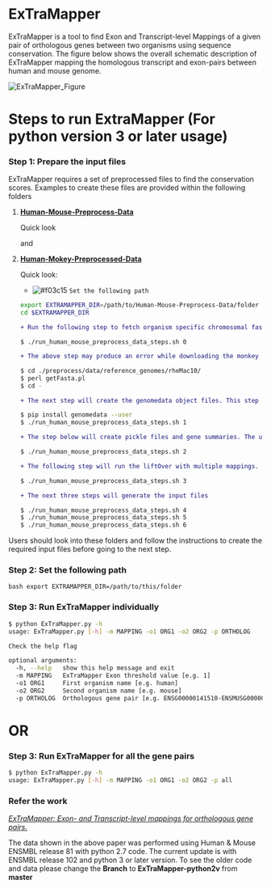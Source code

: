 # ExTraMapper
ExTraMapper is a tool to find Exon and Transcript-level Mappings of a given pair of orthologous genes between two organisms using sequence conservation. The figure below shows the overall schematic description of ExTraMapper mapping the homologous transcript and exon-pairs between human and mouse genome. 


![ExTraMapper_Figure](https://user-images.githubusercontent.com/18036388/90572310-8b693e00-e168-11ea-9fbc-8188c2834de9.jpg)

# Steps to run ExtraMapper (For python version 3 or later usage)

### Step 1: Prepare the input files
ExTraMapper requires a set of preprocessed files to find the conservation scores. Examples to create these files are provided within the following folders
1. [__Human-Mouse-Preprocess-Data__](https://github.com/ay-lab/ExTraMapper/tree/master/Human-Mouse-Preprocess-Data) 
    
    Quick look
   
    and 
    
3. [__Human-Mokey-Preprocessed-Data__](https://github.com/ay-lab/ExTraMapper/tree/master/Human-Monkey-Processed-Data) 

    Quick look:
    
   - ![#f03c15](https://via.placeholder.com/15/f03c15/000000?text=+) `Set the following path`
   
    ```bash
    export EXTRAMAPPER_DIR=/path/to/Human-Mouse-Preprocess-Data/folder
    cd $EXTRAMAPPER_DIR
    ```
    ```diff
    + Run the following step to fetch organism specific chromosomal fasta, gtf and liftOver files. 
    ```
    ```batch
    $ ./run_human_mouse_preprocess_data_steps.sh 0
    ```
    ```diff
    + The above step may produce an error while downloading the monkey genome from UCSC. In that case, please do the following and the script will produce the required fasta files.
    ```
    ```bash
    $ cd ./preprocess/data/reference_genomes/rheMac10/
    $ perl getFasta.pl
    $ cd -
    ```
    ```diff
    + The next step will create the genomedata object files. This step requires genomedata package which can be installed by running the following commnand.
    ```
    ```bash
    $ pip install genomedata --user
    $ ./run_human_mouse_preprocess_data_steps.sh 1
    ```
    ```diff
    + The step below will create pickle files and gene summaries. The users are requested to install the latest pickle library.
    ```
    ```bash
    $ ./run_human_mouse_preprocess_data_steps.sh 2
    ```
    ```diff
    + The following step will run the liftOver with multiple mappings.
    ```
    ```bash
    $ ./run_human_mouse_preprocess_data_steps.sh 3
    ```
    ```diff
    + The next three steps will generate the input files
    ```
    ```bash
    $ ./run_human_mouse_preprocess_data_steps.sh 4
    $ ./run_human_mouse_preprocess_data_steps.sh 5
    $ ./run_human_mouse_preprocess_data_steps.sh 6
    ```
   
Users should look into these folders and follow the instructions to create the required input files before going to the next step.   


### Step 2: Set the following path
```bash export EXTRAMAPPER_DIR=/path/to/this/folder```

### Step 3: Run ExTraMapper individually
```bash
$ python ExTraMapper.py -h
usage: ExTraMapper.py [-h] -m MAPPING -o1 ORG1 -o2 ORG2 -p ORTHOLOG

Check the help flag

optional arguments:
  -h, --help   show this help message and exit
  -m MAPPING   ExTraMapper Exon threshold value [e.g. 1]
  -o1 ORG1     First organism name [e.g. human]
  -o2 ORG2     Second organism name [e.g. mouse]
  -p ORTHOLOG  Orthologous gene pair [e.g. ENSG00000141510-ENSMUSG00000059552 OR all]
```

# OR

### Step 3: Run ExTraMapper for all the gene pairs
```bash
$ python ExTraMapper.py -h
usage: ExTraMapper.py [-h] -m MAPPING -o1 ORG1 -o2 ORG2 -p all
```

### Refer the work
[_ExTraMapper: Exon- and Transcript-level mappings for orthologous gene pairs._](https://www.biorxiv.org/content/10.1101/277723v1)

The data shown in the above paper was performed using Human & Mouse ENSMBL release 81 with python 2.7 code. 
The current update is with ENSMBL release 102 and python 3 or later version. To see the older code and data please
change the __Branch__ to __ExTraMapper-python2v__ from __master__
